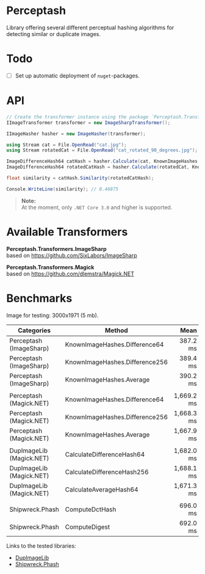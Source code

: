 # Perceptash

Library offering several different perceptual hashing algorithms for detecting similar or duplicate images.

# Todo

- [ ] Set up automatic deployment of `nuget`-packages.

# API

```csharp
// Create the transformer instance using the package `Perceptash.Transformers.ImageSharp`.
IImageTransformer transformer = new ImageSharpTransformer();

IImageHasher hasher = new ImageHasher(transformer);

using Stream cat = File.OpenRead("cat.jpg");
using Stream rotatedCat = File.OpenRead("cat_rotated_90_degrees.jpg");

ImageDifferenceHash64 catHash = hasher.Calculate(cat, KnownImageHashes.Difference64);
ImageDifferenceHash64 rotatedCatHash = hasher.Calculate(rotatedCat, KnownImageHashes.Difference64);

float similarity = catHash.Similarity(rotatedCatHash);

Console.WriteLine(similarity); // 0.46875
```

> **Note:**  
At the moment, only `.NET Core 3.0` and higher is supported.

# Available Transformers

**Perceptash.Transformers.ImageSharp**  
based on https://github.com/SixLabors/ImageSharp  

**Perceptash.Transformers.Magick**  
based on https://github.com/dlemstra/Magick.NET

# Benchmarks

Image for testing: 3000x1971 (5 mb).

|               Categories |                         Method |       Mean |     Error |    StdDev |   Allocated |
|------------------------- |------------------------------- |-----------:|----------:|----------:|------------:|
| Perceptash (ImageSharp)  | KnownImageHashes.Difference64  |   387.2 ms |  2.908 ms |  2.720 ms |    48.25 KB |
| Perceptash (ImageSharp)  | KnownImageHashes.Difference256 |   389.4 ms |  2.620 ms |  2.451 ms |     40.8 KB |
| Perceptash (ImageSharp)  | KnownImageHashes.Average       |   390.2 ms |  4.986 ms |  4.664 ms |    49.44 KB |
|                          |                                |            |           |           |             |
| Perceptash (Magick.NET)  | KnownImageHashes.Difference64  | 1,669.2 ms | 16.199 ms | 14.360 ms |    13.17 KB |
| Perceptash (Magick.NET)  | KnownImageHashes.Difference256 | 1,668.3 ms | 10.973 ms | 10.264 ms |    13.55 KB |
| Perceptash (Magick.NET)  | KnownImageHashes.Average       | 1,667.9 ms | 19.372 ms | 18.121 ms |     13.2 KB |
|                          |                                |            |           |           |             |
| DupImageLib (Magick.NET) | CalculateDifferenceHash64      | 1,682.0 ms | 20.820 ms | 19.475 ms |    13.05 KB |
| DupImageLib (Magick.NET) | CalculateDifferenceHash256     | 1,688.1 ms | 36.941 ms | 39.526 ms |    13.37 KB |
| DupImageLib (Magick.NET) | CalculateAverageHash64         | 1,671.3 ms | 12.579 ms | 11.766 ms |    13.16 KB |
|                          |                                |            |           |           |             |
| Shipwreck.Phash          | ComputeDctHash                 |   696.0 ms |  1.984 ms |  1.759 ms | 10174.71 KB |
| Shipwreck.Phash          | ComputeDigest                  |   692.0 ms |  4.319 ms |  4.040 ms | 10160.13 KB |

Links to the tested libraries:

* [DupImageLib](https://github.com/Quickshot/DupImageLib)
* [Shipwreck.Phash](https://github.com/pgrho/phash)